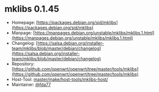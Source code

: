 # mklibs 0.1.45
 - Homepage: [https://packages.debian.org/sid/mklibs](https://packages.debian.org/sid/mklibs)
 - Manpage: [https://manpages.debian.org/unstable/mklibs/mklibs.1.html](https://manpages.debian.org/unstable/mklibs/mklibs.1.html)
 - Changelog: [https://salsa.debian.org/installer-team/mklibs/blob/master/debian/changelog](https://salsa.debian.org/installer-team/mklibs/blob/master/debian/changelog)
 - Repository: [https://github.com/openwrt/openwrt/tree/master/tools/mklibs](https://github.com/openwrt/openwrt/tree/master/tools/mklibs)
 - Host-Tool: [master/make/host-tools/mklibs-host/](https://github.com/Freetz-NG/freetz-ng/tree/master/make/host-tools/mklibs-host/)
 - Maintainer: [@fda77](https://github.com/fda77)

